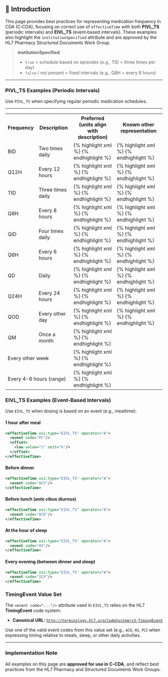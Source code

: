 ## 🧾 Introduction

This page provides best practices for representing medication frequency in CDA (C‑CDA), focusing on correct use of `effectiveTime` with both **PIVL_TS** (periodic intervals) and **EIVL_TS** (event‑based intervals). These examples also highlight the `institutionSpecified` attribute and are approved by the HL7 Pharmacy Structured Documents Work Group.

> **institutionSpecified**  
> - `true` = schedule based on episodes (e.g., TID = three times per day)  
> - `false` / not present = fixed intervals (e.g., Q8H = every 8 hours)

---

### PIVL_TS Examples (Periodic Intervals)

Use `PIVL_TS` when specifying regular periodic medication schedules.  

---

<!--
Model for XML tr:

<tr><td>REPLACE_WITH_FREQ</td><td>REPLACE_WITH_DESCRIPTION</td>
<td>
<div markdown="1">
{% highlight xml %}

{% endhighlight %}
</div>
</td>
<td>
<div markdown="1">
{% highlight xml %}

{% endhighlight %}
</div>
</td>
</tr>


-->


<table class="grid">
<tr><th>Frequency</th><th>Description</th><th>Preferred (units align with description)</th><th>Known other representation</th></tr>


<tr><td>BID</td><td>Two times daily</td>
<td>
<div markdown="1">
{% highlight xml %}
<effectiveTime xsi:type="PIVL_TS" operator="A"
  institutionSpecified="true">
  <period value="0.5" unit="d"/>
</effectiveTime>
{% endhighlight %}

</div>
</td>
<td>
<div markdown="1">
{% highlight xml %}
<effectiveTime xsi:type="PIVL_TS" operator="A"
  institutionSpecified="true">
  <period value="12" unit="h"/>
</effectiveTime>
{% endhighlight %}

</div>
</td>
</tr>

<tr><td>Q12H</td><td>Every 12 hours</td>
<td>
<div markdown="1">
{% highlight xml %}
<effectiveTime xsi:type="PIVL_TS" operator="A">
  <period value="12" unit="h"/>
</effectiveTime>
{% endhighlight %}

</div>
</td>
<td>
<div markdown="1">
{% highlight xml %}
<effectiveTime xsi:type="PIVL_TS" operator="A">
  <period value="0.5" unit="d"/>
</effectiveTime>
{% endhighlight %}

</div>
</td>
</tr>

<tr><td>TID</td><td>Three times daily</td>
<td>
<div markdown="1">
{% highlight xml %}
<effectiveTime xsi:type="PIVL_TS" operator="A"
  institutionSpecified="true">
  <period value="0.3333" unit="d"/>
</effectiveTime>
{% endhighlight %}
</div>
</td>
<td>
<div markdown="1">
{% highlight xml %}
<effectiveTime xsi:type="PIVL_TS" operator="A"
  institutionSpecified="true">
  <period value="8" unit="h"/>
</effectiveTime>
{% endhighlight %}
</div>
</td>
</tr>

<tr><td>Q8H</td><td>Every 8 hours</td>
<td>
<div markdown="1">
{% highlight xml %}
<effectiveTime xsi:type="PIVL_TS" operator="A">
  <period value="8" unit="h"/>
</effectiveTime>
{% endhighlight %}
</div>
</td>
<td>
<div markdown="1">
{% highlight xml %}
<effectiveTime xsi:type="PIVL_TS" operator="A">
  <period value="0.3333" unit="d"/>
</effectiveTime>
{% endhighlight %}
</div>
</td>
</tr>

<tr><td>QID</td><td>Four times daily</td>
<td>
<div markdown="1">
{% highlight xml %}
<effectiveTime xsi:type="PIVL_TS" operator="A"
  institutionSpecified="true">
  <period value="0.25" unit="d"/>
</effectiveTime>
{% endhighlight %}
</div>
</td>
<td>
<div markdown="1">
{% highlight xml %}
<effectiveTime xsi:type="PIVL_TS" operator="A"
  institutionSpecified="true">
  <period value="6" unit="h"/>
</effectiveTime>
{% endhighlight %}
</div>
</td>
</tr>

<tr><td>Q6H</td><td>Every 6 hours</td>
<td>
<div markdown="1">
{% highlight xml %}
<effectiveTime xsi:type="PIVL_TS" operator="A">
  <period value="6" unit="h"/>
</effectiveTime>
{% endhighlight %}
</div>
</td>
<td>
<div markdown="1">
{% highlight xml %}
<effectiveTime xsi:type="PIVL_TS" operator="A">
  <period value="0.25" unit="d"/>
</effectiveTime>
{% endhighlight %}
</div>
</td>
</tr>

<tr><td>QD</td><td>Daily</td>
<td>
<div markdown="1">
{% highlight xml %}
<effectiveTime xsi:type="PIVL_TS" operator="A"
  institutionSpecified="true">
  <period value="1" unit="d"/>
</effectiveTime>
{% endhighlight %}
</div>
</td>
<td>
<div markdown="1">
{% highlight xml %}
<effectiveTime xsi:type="PIVL_TS" operator="A"
  institutionSpecified="true">
  <period value="24" unit="h"/>
</effectiveTime>
{% endhighlight %}
</div>
</td>
</tr>

<tr><td>Q24H</td><td>Every 24 hours</td>
<td>
<div markdown="1">
{% highlight xml %}
<effectiveTime xsi:type="PIVL_TS" operator="A">
  <period value="24" unit="h"/>
</effectiveTime>
{% endhighlight %}
</div>
</td>
<td>
<div markdown="1">
{% highlight xml %}
<effectiveTime xsi:type="PIVL_TS" operator="A">
  <period value="1" unit="d"/>
</effectiveTime>
{% endhighlight %}
</div>
</td>
</tr>

<tr><td>QOD</td><td>Every other day</td>
<td>
<div markdown="1">
{% highlight xml %}
<effectiveTime xsi:type="PIVL_TS" operator="A"
  institutionSpecified="true">
  <period value="2" unit="d"/>
</effectiveTime>
{% endhighlight %}
</div>
</td>
<td>
<div markdown="1">
{% highlight xml %}
<effectiveTime xsi:type="PIVL_TS" operator="A"
  institutionSpecified="true">
  <period value="48" unit="h"/>
</effectiveTime>
{% endhighlight %}
</div>
</td>
</tr>

<tr><td>QM</td><td>Once a month</td>
<td>
<div markdown="1">
{% highlight xml %}
<effectiveTime xsi:type="PIVL_TS" operator="A"
  institutionSpecified="true">
  <period value="1" unit="mo"/>
</effectiveTime>
{% endhighlight %}
</div>
</td>
<td>
</td>
</tr>

<tr><td colspan="2">Every other week</td>
<td>
<div markdown="1">
{% highlight xml %}
<effectiveTime xsi:type="PIVL_TS" operator="A"
  institutionSpecified="true">
  <period value="2" unit="wk"/>
</effectiveTime>
{% endhighlight %}
</div>
</td>
<td>
</td>
</tr>

<tr><td colspan="2">Every 4-6 hours (range)</td>
<td>
<div markdown="1">
{% highlight xml %}
<effectiveTime xsi:type="PIVL_TS" operator="A">
  <period xsi:type="IVL_PQ">
    <low value="4" unit="h"/>
    <high value="6" unit="h"/>
  </period>
</effectiveTime>
{% endhighlight %}
</div>
</td>
<td>
</td>
</tr>

</table>



### EIVL_TS Examples (Event-Based Intervals)

Use `EIVL_TS` when dosing is based on an event (e.g., mealtime):

#### 1 hour after meal
```xml
<effectiveTime xsi:type="EIVL_TS" operator="A">
  <event code="PC"/>
  <offset>
    <low value="1" unit="h"/>
  </offset>
</effectiveTime>
```

#### Before dinner

```xml
<effectiveTime xsi:type="EIVL_TS" operator="A">
  <event code="ACV"/>
</effectiveTime>
```

#### Before lunch (ante cibus diurnus)

```xml
<effectiveTime xsi:type="EIVL_TS" operator="A">
  <event code="ACD"/>
</effectiveTime>
```

#### At the hour of sleep

```xml
<effectiveTime xsi:type="EIVL_TS" operator="A">
  <event code="HS"/>
</effectiveTime>
```

#### Every evening (between dinner and sleep)

```xml
<effectiveTime xsi:type="EIVL_TS" operator="A">
  <event code="ICV"/>
</effectiveTime>
```

### TimingEvent Value Set

The `<event code="..."/>` attribute used in `EIVL_TS` relies on the HL7 **TimingEvent** code system:

- **Canonical URL:** [`http://terminology.hl7.org/CodeSystem/v3-TimingEvent`](http://terminology.hl7.org/CodeSystem/v3-TimingEvent)

Use one of the valid event codes from this value set (e.g., `ACD`, `HS`, `PC`) when expressing timing relative to meals, sleep, or other daily activities.

---

### Implementation Note

All examples on this page are **approved for use in C‑CDA**, and reflect best practices from the HL7 Pharmacy and Structured Documents Work Groups.
